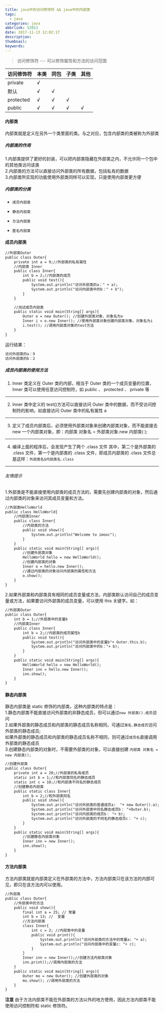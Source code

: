 ```yaml
---
title: java中的访问修饰符 && java中的内部类
tags:
  - java
categories: java
abbrlink: 52013
date: 2017-11-13 12:02:17
description:
thumbnail:
keywords:
---
```


> 访问修饰符 --- 可以修饰属性和方法的访问范围

| 访问修饰符 | 本类 | 同包 | 子类 | 其他 |
| ---------- | ---- | ---- | ---- | ---- |
| private    | √    |      |      |
| 默认       | √    | √    |      |
| protected  | √    | √    | √    |
| public     | √    | √    | √    | √    |

<!-- more -->

#### 内部类

内部类就是定义在另外一个类里面的类。与之对应，包含内部类的类被称为外部类

##### 内部类的作用

1.内部类提供了更好的封装，可以把内部类隐藏在外部类之内，不允许同一个包中的其他类访问该类  
2.内部类的方法可以直接访问外部类的所有数据，包括私有的数据  
3.内部类所实现的功能使用外部类同样可以实现，只是使用内部类更方便

##### 内部类的分类

-     成员内部类
-     静态内部类
-     方法内部类
-     匿名内部类

#### 成员内部类

```jsp
//外部类Outer
public class Outer{
    private int a = 9;//外部类的私有属性
    //内部类 Inner
    public class Inner{
        int b = 2;//内部类的成员
        public void test(){
            System.out.println("访问外部类的a：" + a);
            System.out.println("访问内部类中的b：" + b");
        }
    }

    //测试成员内部类
    public static void main(String[] args){
        Outer o = new Outer(); //创建外部类对象，对象名为o
        Inner i = o.new Inner(); //使用外部类对象创建内部类对象，对象名为i
        i.test(); //调用内部类对象的test方法
    }
}
```

运行结果：

```bash
访问外部类的a：9
访问外部类的b：2
```

##### 成员内部类的使用方法

1. Inner 类定义在 Outer 类的内部，相当于 Outer 类的一个成员变量的位置，Inner 类可以使用任意访问控制符，如 public 、 protected 、 private 等

---

2. Inner 类中定义的 test()方法可以直接访问 Outer 类中的数据，而不受访问控制符的影响，如直接访问 Outer 类中的私有属性 a

---

3. 定义了成员内部类后，必须使用外部类对象来创建内部类对象，而不能直接去 new 一个内部类对象，即：内部类 对象名 = 外部类对象.new 内部类( );

---

4. 编译上面的程序后，会发现产生了两个 .class 文件 其中，第二个是外部类的 .class 文件，第一个是内部类的 .class 文件，即成员内部类的 .class 文件总是这样：`外部类名$内部类名.class`

---

###### 友情提示

1.外部类是不能直接使用内部类的成员方法的，需要先创建内部类的对象，然后通过内部类的对象来访问其成员变量和方法。

```jsp
//外部类HelloWorld
public class HelloWorld{
    //内部类Inner
    public class Inner{
        //内部类的方法
        public void show(){
            System.out.println("Welcome to imooc");
        }
    }
    public static void main(String[] args){
        //创建外部类对象
        HelloWorld hello = new HelloWorld();
        //创建内部类的对象
        Inner o = hello.new Inner();
        //通过内部类的对象访问内部类的属性和方法
        o.show();
    }
}
```

2.如果外部类和内部类具有相同的成员变量或方法，内部类默认访问自己的成员变量或方法，如果要访问外部类的成员变量，可以使用 this 关键字。如：

```jsp
//外部类Outer
public class Outer{
    int b = 1;//外部类中的变量b
    //内部类Inner
    public class Inner{
        int b = 2;//内部类的成员属性b
        public void test(){
            System.out.println("访问外部类中的变量b"+ Outer.this.b);
            System.out.println("访问内部类中的b："+ b);
        }
    }
    public static void main(String[] args){
        HelloWorld hello = new HelloWorld();
        Inner inn = hello.new Inner();
        inn.show();
    }
}
```

#### 静态内部类

静态内部类是 static 修饰的内部类，这种内部类的特点是：  
1.静态内部类不能直接访问外部类的非静态成员，但可以通过`new 外部类().成员`访问  
2.如果外部类的静态成员和内部类的静态成员名称相同，可通过`类名.静态成员`访问外部类的静态成员;  
如果外部类的静态成员和内部类的静态成员名称不相同，则可通过`成员名`直接调用外部类的静态成员  
3.创建静态内部类的对象时，不需要外部类的对象，可以直接创建 `内部类 对象名 = new 内部类();`

```jsp
//创建外部类
public class Outer{
    private int a = 20;//外部类的私有成员
    static int b = 1;//和内部类同名的静态成员
    static int c = 10;//和内部类不同名的静态成员
    //创建静态内部类
    public static class Inner{
        int b = 2;//和外部类同名
        public void show(){
            System.out.println("访问外部类的普通成员a:  "+ new Outer().a);
            System.out.println("访问外部类中同名静态成员b： "+Outer.b);
            System.out.println("访问内部类的成员b： "+ b);
            System.out.println("访问外部类的不同名的静态成员c： "+ c);
        }
    }
    public static void main(String[] args){
        //创建静态内部类对象
        Inner inn = new Inner();
        inn.show();
    }
}
```

#### 方法内部类

方法内部类就是内部类定义在外部类的方法中，方法内部类只在该方法的内部可见，即只在该方法内可以使用。

```jsp
//外部类
public class Outer{
    //外部类中的方法
    public void show(){
        final int a = 25; // 常量
        int b = 13; //  变量
        //方法内部类
        class Inner{
            int c = 2; //内部类中的变量
            public void print(){
                System.out.println("访问外部类的方法中的常量a: "+ a);
                System.out.println("访问内部类中的变量c: "+ c);
            }
        }
        Inner inn = new Inner();//创建方法内部类对象
        inn.print();//调用内部类的方法
    }
    public static void main(String[] args){
        Outer mo = new Outer(); //创建外部类的对象
        mo.show(); //调用外部类的方法
    }
}
```

**注意** 由于方法内部类不能在外部类的方法以外的地方使用，因此方法内部类不能使用访问控制符和 static 修饰符。
